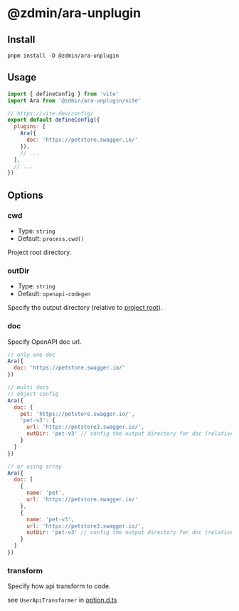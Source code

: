 # @zdmin/ara-unplugin

## Install

`pnpm install -D @zdmin/ara-unplugin`

## Usage

```js
import { defineConfig } from 'vite'
import Ara from '@zdmin/ara-unplugin/vite'

// https://vite.dev/config/
export default defineConfig({
  plugins: [
    Ara({
      doc: 'https://petstore.swagger.io/'
    }),
    // ...
  ],
  // ...
})
```

## Options

### cwd

- Type: `string`
- Default: `process.cwd()`

Project root directory.

### outDir

- Type: `string`
- Default: `openapi-codegen`

Specify the output directory (relative to [project root](#cwd)).

### doc

Specify OpenAPI doc url.

```js
// only one doc
Ara({
  doc: 'https://petstore.swagger.io/'
})
```

```js
// multi docs
// object config
Ara({
  doc: {
    pet: 'https://petstore.swagger.io/',
    'pet-v3': {
      url: 'https://petstore3.swagger.io/',
      outDir: 'pet-v3' // config the output directory for doc (relative to [outDir](#outDir)
    }
  }
})

// or using array
Ara({
  doc: [
    {
      name: 'pet',
      url: 'https://petstore.swagger.io/'
    },
    {
      name: 'pet-v3',
      url: 'https://petstore3.swagger.io/',
      outDir: 'pet-v3' // config the output directory for doc (relative to [outDir](#outDir)
    }
  ]
})
```

### transform

Specify how api transform to code.

see `UserApiTransformer` in [option.d.ts](../local-server/src/types/option.d.ts)
